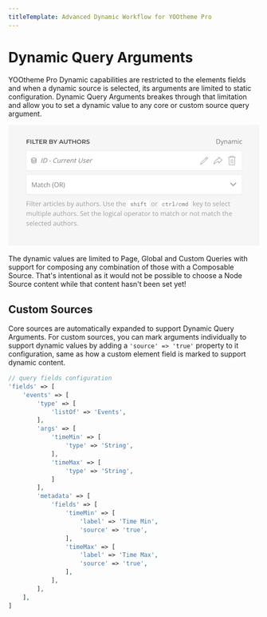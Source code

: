 ```yaml
---
titleTemplate: Advanced Dynamic Workflow for YOOtheme Pro
---
```


# Dynamic Query Arguments

YOOtheme Pro Dynamic capabilities are restricted to the elements fields and when a dynamic source is selected, its arguments are limited to static configuration. Dynamic Query Arguments breakes through that limitation and allow you to set a dynamic value to any core or custom source query argument.

![Dynamic Query Arguments](./assets/dynamic-query-arguments.webp)

The dynamic values are limited to Page, Global and Custom Queries with support for composing any combination of those with a Composable Source. That's intentional as it would not be possible to choose a Node Source content while that content hasn't been set yet!

## Custom Sources

Core sources are automatically expanded to support Dynamic Query Arguments. For custom sources, you can mark arguments individually to support dynamic values by adding a `'source' => 'true'` property to it configuration, same as how a custom element field is marked to support dynamic content.

```php
// query fields configuration
'fields' => [
    'events' => [
        'type' => [
            'listOf' => 'Events',
        ],
        'args' => [
            'timeMin' => [
                'type' => 'String',
            ],
            'timeMax' => [
                'type' => 'String',
            ]
        ],
        'metadata' => [
            'fields' => [
                'timeMin' => [
                    'label' => 'Time Min',
                    'source' => 'true',
                ],
                'timeMax' => [
                    'label' => 'Time Max',
                    'source' => 'true',
                ],
            ],
        ],
    ],
]
```
